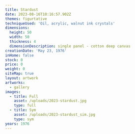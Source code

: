 ```yaml
---
title: Stardust
date: 2023-08-16T10:16:57.902Z
themes: figurtative
techniqueUsed: 'Oil, acrylic, walnut ink crystals'
dimensions:
  height: 50
  width: 50
  thickness: 4
  dimensionDescription: single panel - cotton deep canvas
creationDate: 'May 23, 1976'
inHome: false
stock: 0
price: 0
weight: 0
siteMap: true
layout: artwork
artworks:
  - gallery
images:
  - title: Full
    asset: /uploads/2023-stardust.jpg
    type: full
  - title: Sym
    asset: /uploads/2023-stardust_sim.jpg
    type: sym
years: 1976
---
```


